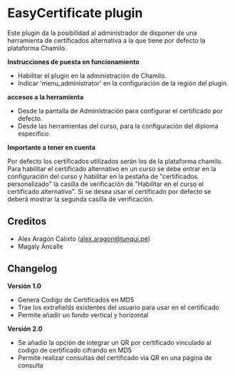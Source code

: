 EasyCertificate plugin
===============
Este plugin da la posibilidad al administrador de disponer de una herramienta de certificados alternativa
 a la que tiene por defecto la plataforma Chamilo.

**Instrucciones de puesta en funcionamiento**

- Habilitar el plugin en la administraci&oacute;n de Chamilo.
- Indicar 'menu_administrator' en la configuración de la región del plugin.

**accesos a la herramienta**

- Desde la pantalla de Administración para configurar el certificado por defecto.
- Desde las herramientas del curso, para la configuración del diploma especifico.

**Importante a tener en cuenta**

Por defecto los certificados utilizados serán los de la plataforma chamilo. Para habilitar el certificado alternativo
en un curso se debe entrar en la configuración del curso y habilitar en la pestaña de "certificados personalizado" la 
casilla de verificación de "Habilitar en el curso el certificado alternativo".
Si se desea usar el certificado por defecto se deberá mostrar la segunda casilla de verificación.


Creditos
-------

- Alex Aragón Calixto (alex.aragon@tunqui.pe)
- Magaly Ancalle

Changelog
-------
**Versión 1.0**

- Genera Codigo de Certificados en MD5
- Trae los extrafields existentes del usuario para usar en el certificado
- Permite añadir un fondo vertical y horizontal

**Versión 2.0**

- Se añadio la opción de integrar un QR por certificado vinculado al codigo de certificado cifrando en MD5
- Permite realizar consultas del certificado via QR en una página de consulta